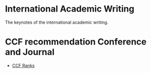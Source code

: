 # International Academic Writing
The keynotes of the international academic writing.

# CCF recommendation Conference and Journal
  - [CCF Ranks](https://www.ccf.org.cn/xspj/gyml/)
